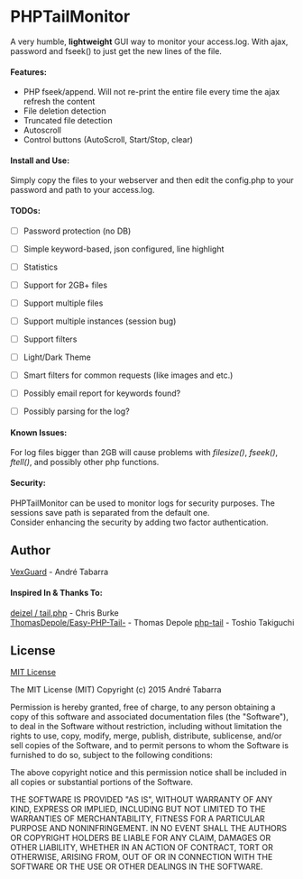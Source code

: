 # PHPTailMonitor
A very humble, __lightweight__ GUI way to monitor your access.log. With ajax, password and fseek() to just get the new lines of the file.

#### Features:
* PHP fseek/append. Will not re-print the entire file every time the ajax refresh the content
* File deletion detection
* Truncated file detection
* Autoscroll
* Control buttons (AutoScroll, Start/Stop, clear)


#### Install and Use:
Simply copy the files to your webserver and then edit the config.php to your password and path to your access.log.  


#### TODOs:
- [ ] Password protection (no DB)
- [ ] Simple keyword-based, json configured, line highlight
- [ ] Statistics
- [ ] Support for 2GB+ files
- [ ] Support multiple files
- [ ] Support multiple instances (session bug)
- [ ] Support filters
- [ ] Light/Dark Theme
- [ ] Smart filters for common requests (like images and etc.)
- [ ] Possibly email report for keywords found?
- [ ] Possibly parsing for the log?


#### Known Issues:
For log files bigger than 2GB will cause problems with *filesize()*, *fseek()*, *ftell()*, and possibly other php functions.


#### Security:
PHPTailMonitor can be used to monitor logs for security purposes. The sessions save path is separated from the default one.  
Consider enhancing the security by adding two factor authentication.

## Author

[VexGuard](http://www.vexguard.com) - André Tabarra

#### Inspired In & Thanks To:
[deizel / tail.php](https://gist.github.com/deizel/3846335) - Chris Burke  
[ThomasDepole/Easy-PHP-Tail-](https://github.com/ThomasDepole/Easy-PHP-Tail-) - Thomas Depole
[php-tail](https://github.com/taktos/php-tail) - Toshio Takiguchi

## License

[MIT License](http://www.opensource.org/licenses/mit-license.php)

The MIT License (MIT)
Copyright (c) 2015 André Tabarra

Permission is hereby granted, free of charge, to any person obtaining a copy of this software and associated documentation files (the "Software"), to deal in the Software without restriction, including without limitation the rights to use, copy, modify, merge, publish, distribute, sublicense, and/or sell copies of the Software, and to permit persons to whom the Software is furnished to do so, subject to the following conditions:

The above copyright notice and this permission notice shall be included in all copies or substantial portions of the Software.

THE SOFTWARE IS PROVIDED "AS IS", WITHOUT WARRANTY OF ANY KIND, EXPRESS OR IMPLIED, INCLUDING BUT NOT LIMITED TO THE WARRANTIES OF MERCHANTABILITY, FITNESS FOR A PARTICULAR PURPOSE AND NONINFRINGEMENT. IN NO EVENT SHALL THE AUTHORS OR COPYRIGHT HOLDERS BE LIABLE FOR ANY CLAIM, DAMAGES OR OTHER LIABILITY, WHETHER IN AN ACTION OF CONTRACT, TORT OR OTHERWISE, ARISING FROM, OUT OF OR IN CONNECTION WITH THE SOFTWARE OR THE USE OR OTHER DEALINGS IN THE SOFTWARE.
